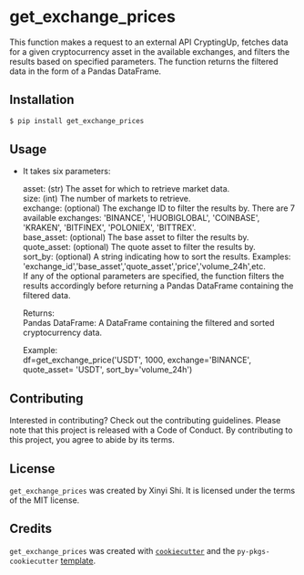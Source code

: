 # get_exchange_prices

This function makes a request to an external API CryptingUp, fetches data for a given cryptocurrency asset in the available exchanges, 
    and filters the results based on specified parameters. The function returns the filtered data in the form of a Pandas DataFrame. 

## Installation

```bash
$ pip install get_exchange_prices
```

## Usage

- It takes six parameters:

    asset: (str) The asset for which to retrieve market data.<br>
    size: (int) The number of markets to retrieve.<br>
    exchange: (optional) The exchange ID to filter the results by. There are 7 available exchanges: 'BINANCE', 'HUOBIGLOBAL', 'COINBASE', 'KRAKEN', 'BITFINEX', 'POLONIEX', 'BITTREX'.<br>
    base_asset: (optional) The base asset to filter the results by.<br>
    quote_asset: (optional) The quote asset to filter the results by.<br>
    sort_by: (optional) A string indicating how to sort the results. Examples: 'exchange_id','base_asset','quote_asset','price','volume_24h',etc.<br>
    If any of the optional parameters are specified, the function filters the results accordingly before returning a Pandas DataFrame containing the filtered data.  <br>
    
    Returns:<br>
    Pandas DataFrame: A DataFrame containing the filtered and sorted cryptocurrency data.<br>
    
    Example:<br>
    df=get_exchange_price('USDT', 1000, exchange='BINANCE', quote_asset= 'USDT', sort_by='volume_24h')

## Contributing

Interested in contributing? Check out the contributing guidelines. Please note that this project is released with a Code of Conduct. By contributing to this project, you agree to abide by its terms.

## License

`get_exchange_prices` was created by Xinyi Shi. It is licensed under the terms of the MIT license.

## Credits

`get_exchange_prices` was created with [`cookiecutter`](https://cookiecutter.readthedocs.io/en/latest/) and the `py-pkgs-cookiecutter` [template](https://github.com/py-pkgs/py-pkgs-cookiecutter).
